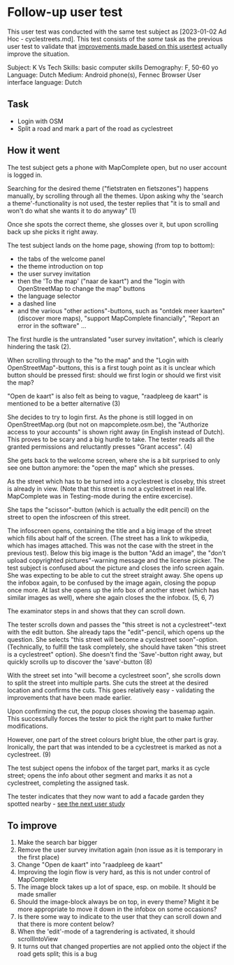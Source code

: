 # Follow-up user test

This user test was conducted with the same test subject as [2023-01-02 Ad Hoc - cyclestreets.md].
This test consists of the _same_ task as the previous user test to validate that [improvements made based on this usertest](https://github.com/pietervdvn/MapComplete/issues/1219) actually improve the situation.


Subject: K Vs
Tech Skills: basic computer skills
Demography: F, 50-60 yo
Language: Dutch
Medium: Android phone(s), Fennec Browser
User interface language: Dutch

## Task

- Login with OSM
- Split a road and mark a part of the road as cyclestreet


## How it went

The test subject gets a phone with MapComplete open, but no user account is logged in.

Searching for the desired theme ("fietstraten en fietszones") happens manually, by scrolling through all the themes.
Upon asking why the 'search a theme'-functionality is not used, the tester replies that "it is to small and won't do what she wants it to do anyway" (1)

Once she spots the correct theme, she glosses over it, but upon scrolling back up she picks it right away.

The test subject lands on the home page, showing (from top to bottom):

- the tabs of the welcome panel
- the theme introduction on top
- the user survey invitation
- then the 'To the map' ("naar de kaart") and the "login with OpenStreetMap to change the map" buttons
- the language selector
- a dashed line
- and the various "other actions"-buttons, such as "ontdek meer kaarten" (discover more maps), "support MapComplete financially", "Report an error in the software" ...


The first hurdle is the untranslated "user survey invitation", which is clearly hindering the task (2).

When scrolling through to the "to the map" and the "Login with OpenStreetMap"-buttons, this is a first tough point as it is unclear which button should be pressed first: 
should we first login or should we first visit the map?

"Open de kaart" is also felt as being to vague, "raadpleeg de kaart" is mentioned to be a better alternative (3)

She decides to try to login first. As the phone is still logged in on OpenStreetMap.org (but not on mapcomplete.osm.be), the "Authorize access to your accounts" is shown right away (in English instead of Dutch).
This proves to be scary and a big hurdle to take. The tester reads all the granted permissions and reluctantly presses "Grant access". (4)

She gets back to the welcome screen, where she is a bit surprised to only see one button anymore: the "open the map" which she presses.

As the street which has to be turned into a cyclestreet is closeby, this street is already in view. (Note that this street is not a cyclestreet in real life. MapComplete was in Testing-mode during the entire excercise).

She taps the "scissor"-button (which is actually the edit pencil) on the street to open the infoscreen of this street.

The infoscreen opens, containing the title and a big image of the street which fills about half of the screen. (The street has a link to wikipedia, which has images attached. This was not the case with the street in the previous test).
Below this big image is the button "Add an image", the "don't upload copyrighted pictures"-warning message and the license picker.
The test subject is confused about the picture and closes the info screen again. She was expecting to be able to cut the street straight away.
She opens up the infobox again, to be confused by the image again, closing the popup once more.
At last she opens up the info box of another street (which has similar images as well), where she again closes the the infobox. (5, 6, 7)

The examinator steps in and shows that they can scroll down.

The tester scrolls down and passes the "this street is not a cyclestreet"-text with the edit button.
She already taps the "edit"-pencil, which opens up the question. She selects "this street will become a cyclestreet soon"-option. (Technically, to fulfill the task completely, she should have taken "this street is a cyclestreet" option).
She doesn't find the 'Save'-button right away, but quickly scrolls up to discover the 'save'-button (8)

With the street set into "will become a cyclestreet soon", she scrolls down to split the street into multiple parts.
She cuts the street at the desired location and confirms the cuts.
This goes relatively easy - validating the improvements that have been made earlier.

Upon confirming the cut, the popup closes showing the basemap again. This successfully forces the tester to pick the right part to make further modifications.

However, one part of the street colours bright blue, the other part is gray. Ironically, the part that was intended to be a cyclestreet is marked as not a cyclestreet. (9)

The test subject opens the infobox of the target part, marks it as cycle street; opens the info about other segment and marks it as not a cyclestreet, completing the assigned task.

The tester indicates that they now want to add a facade garden they spotted nearby - [see the next user study](2023-01-06%20Ad%20Hoc%20user%20study%20-%20adding%20a%20facade%20garden.md)

## To improve

1. Make the search bar bigger
2. Remove the user survey invitation again (non issue as it is temporary in the first place)
3. Change "Open de kaart" into "raadpleeg de kaart"
4. Improving the login flow is very hard, as this is not under control of MapComplete
5. The image block takes up a lot of space, esp. on mobile. It should be made smaller
6. Should the image-block always be on top, in every theme? Might it be more appropriate to move it down in the infobox on some occasions?
7. Is there some way to indicate to the user that they can scroll down and that there is more content below?
8. When the 'edit'-mode of a tagrendering is activated, it should scrollIntoView
9. It turns out that changed properties are not applied onto the object if the road gets split; this is a bug
